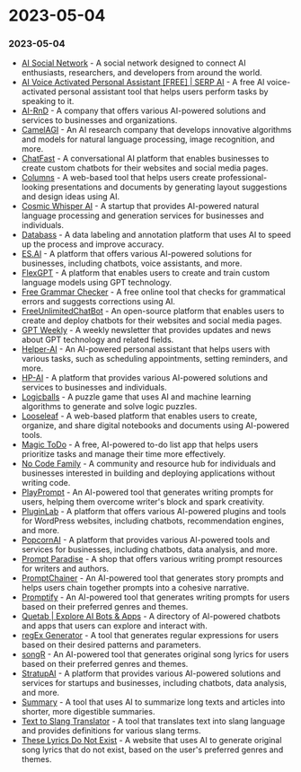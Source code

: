 # 2023-05-04

### 2023-05-04

* [AI Social Network](https://chirper.ai/) - A social network designed to connect AI enthusiasts, researchers, and developers from around the world.
* [AI Voice Activated Personal Assistant \[FREE\] | SERP AI](https://serp.ai/tools/ai-voice-asistant/) - A free AI voice-activated personal assistant tool that helps users perform tasks by speaking to it.
* [AI-RnD](https://www.ai-rnd.com/) - A company that offers various AI-powered solutions and services to businesses and organizations.
* [CamelAGI](https://camelagi.thesamur.ai/) - An AI research company that develops innovative algorithms and models for natural language processing, image recognition, and more.
* [ChatFast](https://www.chatfast.io/) - A conversational AI platform that enables businesses to create custom chatbots for their websites and social media pages.
* [Columns](https://columns.ai/) - A web-based tool that helps users create professional-looking presentations and documents by generating layout suggestions and design ideas using AI.
* [Cosmic Whisper AI](https://cosmicwhisperai.com/) - A startup that provides AI-powered natural language processing and generation services for businesses and individuals.
* [Databass](https://www.databass.ai/) - A data labeling and annotation platform that uses AI to speed up the process and improve accuracy.
* [ES.AI](https://esai.ai/) - A platform that offers various AI-powered solutions for businesses, including chatbots, voice assistants, and more.
* [FlexGPT](https://flexgpt.io/app) - A platform that enables users to create and train custom language models using GPT technology.
* [Free Grammar Checker](https://studycrumb.com/grammar-checker) - A free online tool that checks for grammatical errors and suggests corrections using AI.
* [FreeUnlimitedChatBot](https://freeunlimitedchatbot.netlify.app/) - An open-source platform that enables users to create and deploy chatbots for their websites and social media pages.
* [GPT Weekly](https://gptweekly.beehiiv.com/) - A weekly newsletter that provides updates and news about GPT technology and related fields.
* [Helper-AI](https://sites.google.com/view/helperai2?ref=producthunt\&pli=1) - An AI-powered personal assistant that helps users with various tasks, such as scheduling appointments, setting reminders, and more.
* [HP-AI](https://hp-ai.in/) - A platform that provides various AI-powered solutions and services to businesses and individuals.
* [Logicballs](https://logicballs.com/) - A puzzle game that uses AI and machine learning algorithms to generate and solve logic puzzles.
* [Looseleaf](https://looseleaf.ai/) - A web-based platform that enables users to create, organize, and share digital notebooks and documents using AI-powered tools.
* [Magic ToDo](https://goblin.tools/) - A free, AI-powered to-do list app that helps users prioritize tasks and manage their time more effectively.
* [No Code Family](https://nocodefamily.com/) - A community and resource hub for individuals and businesses interested in building and deploying applications without writing code.
* [PlayPrompt](https://playprompt.surge.sh/?ref=producthunt) - An AI-powered tool that generates writing prompts for users, helping them overcome writer's block and spark creativity.
* [PluginLab](https://www.pluginlab.ai/) - A platform that offers various AI-powered plugins and tools for WordPress websites, including chatbots, recommendation engines, and more.
* [PopcornAI](https://popcornai.xyz/) - A platform that provides various AI-powered tools and services for businesses, including chatbots, data analysis, and more.
* [Prompt Paradise](https://promptparadiseshop.com/) - A shop that offers various writing prompt resources for writers and authors.
* [PromptChainer](https://promptchainer.io/) - An AI-powered tool that generates story prompts and helps users chain together prompts into a cohesive narrative.
* [Promptify](https://www.promptify.com/) - An AI-powered tool that generates writing prompts for users based on their preferred genres and themes.
* [Quetab | Explore AI Bots & Apps](https://www.quetab.com/bots/list) - A directory of AI-powered chatbots and apps that users can explore and interact with.
* [regEx Generator](https://regex.murfasa.com/) - A tool that generates regular expressions for users based on their desired patterns and parameters.
* [songR](https://app.songr.ai/) - An AI-powered tool that generates original song lyrics for users based on their preferred genres and themes.
* [StratupAI](https://stratup.ai/) - A platform that provides various AI-powered solutions and services for startups and businesses, including chatbots, data analysis, and more.
* [Summary](https://summary.arguflow.gg/) - A tool that uses AI to summarize long texts and articles into shorter, more digestible summaries.
* [Text to Slang Translator](https://www.slangthesaurus.com/translator) - A tool that translates text into slang language and provides definitions for various slang terms.
* [These Lyrics Do Not Exist](https://theselyricsdonotexist.com/) - A website that uses AI to generate original song lyrics that do not exist, based on the user's preferred genres and themes.
